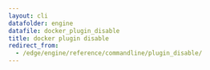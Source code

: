 ```yaml
---
layout: cli
datafolder: engine
datafile: docker_plugin_disable
title: docker plugin disable
redirect_from:
  - /edge/engine/reference/commandline/plugin_disable/
---
```

